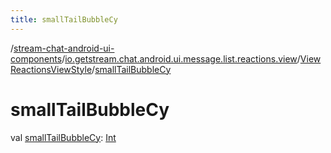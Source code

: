 ```yaml
---
title: smallTailBubbleCy
---
```

/[stream-chat-android-ui-components](../../index.md)/[io.getstream.chat.android.ui.message.list.reactions.view](../index.md)/[ViewReactionsViewStyle](index.md)/[smallTailBubbleCy](smallTailBubbleCy.md)  
  
  
  
# smallTailBubbleCy  
val [smallTailBubbleCy](smallTailBubbleCy.md): [Int](https://kotlinlang.org/api/latest/jvm/stdlib/kotlin/-int/index.html)
